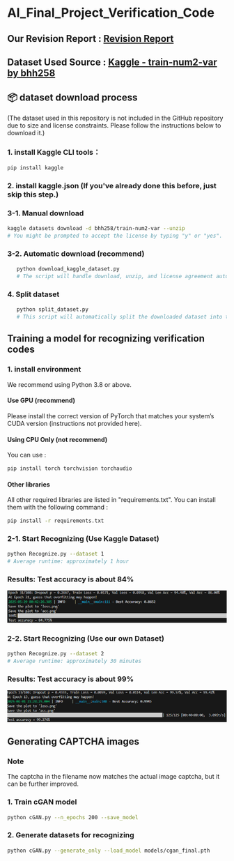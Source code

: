 # AI_Final_Project_Verification_Code

## Our Revision Report : [Revision Report](https://docs.google.com/presentation/d/1KrS4LxxDu5PNEDDL7Kq2CilWm1ZMtfKtREevRrvxRUw/edit#slide=id.p)
## Dataset Used Source : [Kaggle - train-num2-var by bhh258](https://www.kaggle.com/datasets/bhh258/train-num2-var)
## 📦 dataset download process
(The dataset used in this repository is not included in the GitHub repository due to size and license constraints. Please follow the instructions below to download it.)

### 1. install Kaggle CLI tools：
   ```bash
   pip install kaggle
   ```
### 2. install kaggle.json (If you've already done this before, just skip this step.)
### 3-1. Manual download
   ```bash
   kaggle datasets download -d bhh258/train-num2-var --unzip
   # You might be prompted to accept the license by typing "y" or "yes".
   ```
### 3-2. Automatic download (recommend)
   ```bash
      python download_kaggle_dataset.py
      # The script will handle download, unzip, and license agreement automatically.
   ```
### 4. Split dataset
   ```bash
      python split_dataset.py
      # This script will automatically split the downloaded dataset into training, validation, and test sets (by length and with a fixed seed for reproducibility).
   ```
##  Training a model for recognizing verification codes
### 1. install environment
We recommend using Python 3.8 or above.
#### Use GPU (recommend)
Please install the correct version of PyTorch that matches your system’s CUDA version (instructions not provided here).
#### Using CPU Only (not recommend)
You can use :
```bash
pip install torch torchvision torchaudio
```
#### Other libraries
All other required libraries are listed in "requirements.txt".
You can install them with the following command :
```bash
pip install -r requirements.txt
```
### 2-1. Start Recognizing (Use Kaggle Dataset)
```bash
python Recognize.py --dataset 1
# Average runtime: approximately 1 hour
```
### Results: Test accuracy is about 84%
![Test result](Recognition_result.png)

### 2-2. Start Recognizing (Use our own Dataset)
```bash
python Recognize.py --dataset 2
# Average runtime: approximately 30 minutes
```
### Results: Test accuracy is about 99%
![Test result](Recognition_result2.png)

##  Generating CAPTCHA images 
### Note
The captcha in the filename now matches the actual image captcha, but it can be further improved.
### 1. Train cGAN model
```bash
python cGAN.py --n_epochs 200 --save_model
```
### 2. Generate datasets for recognizing
```bash
python cGAN.py --generate_only --load_model models/cgan_final.pth
```


